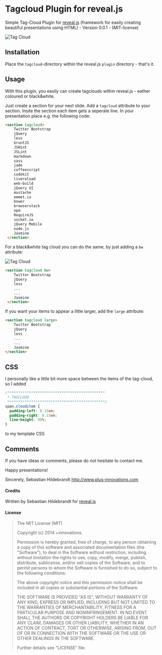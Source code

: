 # Tagcloud Plugin for reveal.js

Simple Tag-Cloud Plugin for [reveal.js](https://github.com/hakimel/reveal.js) (framework for easily creating beautiful presentations using HTML)  - Version 0.0.1 - (MIT-license)

![Tag Cloud](http://www.plus-innovations.com/images/tagcloud.jpg)

## Installation

Place the `tagcloud`-directory within the reveal.js `plugin` directory - that's it.

## Usage

With this plugin, you easily can create tagclouds within reveal.js - eather coloured or black&white. 

Just create a section for your next slide. Add a `tagcloud` attribute to your section. Insite the section each item gets a seperate line. In your presentation place e.g. the following code:

```html
<section tagcloud>
    Twitter Bootstrap
    jQuery
    less
    GruntJS
    JSHint
    JSLint
    markdown
    sass
    jade
    coffeescript
    codekit
    livereload
    web-build
    jQuery UI
    mustache
    emmet.io
    bower
    browserstack
    npm
    RequireJS
    socket.io
    jQuery Mobile
    node.js
    Jasmine
 </section>
```

For a black&white tag cloud you can do the same, by just adding a `bw` attribute:

![Tag Cloud](http://www.plus-innovations.com/images/tagcloud-bw.jpg)


```html
<section tagcloud bw>
    Twitter Bootstrap
    jQuery
    less
    ...
    ...
    Jasmine
 </section>
```

If you want your items to appear a little larger, add the `large` attribute:

```html
<section tagcloud large>
    Twitter Bootstrap
    jQuery
    less
    ...
    ...
    Jasmine
</section>
```


## CSS

I personally like a little bit more space between the items of the tag-cloud, so I added


```css
/*********************************************
 * TAGCLOUD
 *********************************************/
span.clouditem {
  padding-left: 0.15em;
  padding-right: 0.15em;
  line-height: 90%;
}
```

to my template CSS

## Comments

If you have ideas or comments, please do not hesitate to contact me.


Happy presentations!

Sincerely,
Sebastian Hildebrandt
http://www.plus-innovations.com


#### Credits

Written by Sebastian Hildebrandt for [reveal.js](https://github.com/hakimel/reveal.js)

#### License

>The MIT License (MIT)
>
>Copyright (c) 2014 +innovations.
>
>Permission is hereby granted, free of charge, to any person obtaining a copy
>of this software and associated documentation files (the "Software"), to deal
>in the Software without restriction, including without limitation the rights
>to use, copy, modify, merge, publish, distribute, sublicense, and/or sell
>copies of the Software, and to permit persons to whom the Software is
>furnished to do so, subject to the following conditions:
>
>The above copyright notice and this permission notice shall be included in
>all copies or substantial portions of the Software.
>
>THE SOFTWARE IS PROVIDED "AS IS", WITHOUT WARRANTY OF ANY KIND, EXPRESS OR
>IMPLIED, INCLUDING BUT NOT LIMITED TO THE WARRANTIES OF MERCHANTABILITY,
>FITNESS FOR A PARTICULAR PURPOSE AND NONINFRINGEMENT. IN NO EVENT SHALL THE
>AUTHORS OR COPYRIGHT HOLDERS BE LIABLE FOR ANY CLAIM, DAMAGES OR OTHER
>LIABILITY, WHETHER IN AN ACTION OF CONTRACT, TORT OR OTHERWISE, ARISING FROM,
>OUT OF OR IN CONNECTION WITH THE SOFTWARE OR THE USE OR OTHER DEALINGS IN
>THE SOFTWARE.
> 
>Further details see "LICENSE" file.


